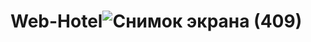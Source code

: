# Web-Hotel![Снимок экрана (409)](https://user-images.githubusercontent.com/83923244/124199193-0e725900-dadb-11eb-8e98-807d9551e177.png)
